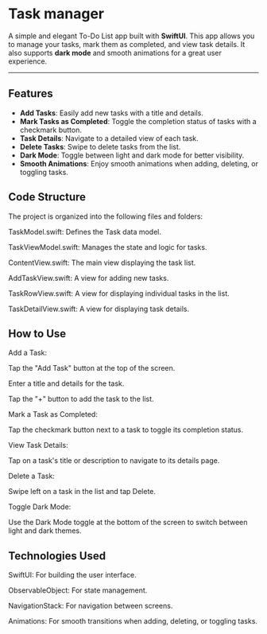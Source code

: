 # Task manager

A simple and elegant To-Do List app built with **SwiftUI**. This app allows you to manage your tasks, mark them as completed, and view task details. It also supports **dark mode** and smooth animations for a great user experience.

---

## Features

- **Add Tasks**: Easily add new tasks with a title and details.
- **Mark Tasks as Completed**: Toggle the completion status of tasks with a checkmark button.
- **Task Details**: Navigate to a detailed view of each task.
- **Delete Tasks**: Swipe to delete tasks from the list.
- **Dark Mode**: Toggle between light and dark mode for better visibility.
- **Smooth Animations**: Enjoy smooth animations when adding, deleting, or toggling tasks.

## Code Structure
The project is organized into the following files and folders:


TaskModel.swift: Defines the Task data model.


TaskViewModel.swift: Manages the state and logic for tasks.


ContentView.swift: The main view displaying the task list.


AddTaskView.swift: A view for adding new tasks.


TaskRowView.swift: A view for displaying individual tasks in the list.


TaskDetailView.swift: A view for displaying task details.

## How to Use
Add a Task:

Tap the "Add Task" button at the top of the screen.

Enter a title and details for the task.

Tap the "+" button to add the task to the list.

Mark a Task as Completed:

Tap the checkmark button next to a task to toggle its completion status.

View Task Details:

Tap on a task's title or description to navigate to its details page.

Delete a Task:

Swipe left on a task in the list and tap Delete.

Toggle Dark Mode:

Use the Dark Mode toggle at the bottom of the screen to switch between light and dark themes.

## Technologies Used
SwiftUI: For building the user interface.

ObservableObject: For state management.

NavigationStack: For navigation between screens.

Animations: For smooth transitions when adding, deleting, or toggling tasks.

